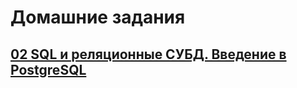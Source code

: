 # Домашние задания

## [02 SQL и реляционные СУБД. Введение в PostgreSQL](https://github.com/drv77/pg_learning/blob/main/section02/README.md)

